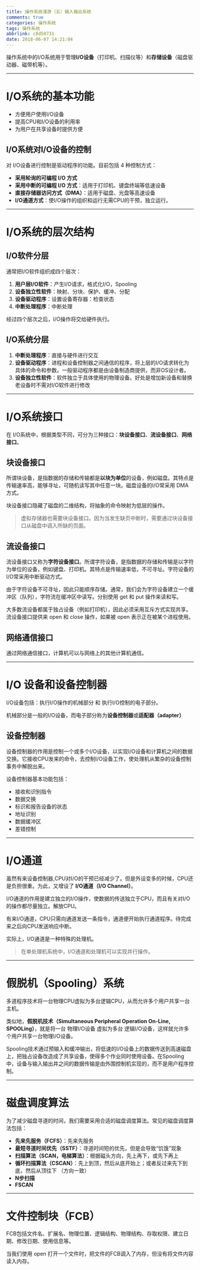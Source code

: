 ```yaml
---
title: 操作系统漫游（五）输入输出系统
comments: true
categories: 操作系统
tags: 操作系统
abbrlink: c8d50731
date: 2018-06-07 14:21:04
---
```


操作系统中的I/O系统用于管理**I/O设备**（打印机、扫描仪等）和**存储设备**（磁盘驱动器、磁带机等）。

<!-- more -->

---

# I/O系统的基本功能

- 方便用户使用I/O设备
- 提高CPU和I/O设备的利用率
- 为用户在共享设备时提供方便

## I/O系统对I/O设备的控制

对 I/O设备进行控制是驱动程序的功能。目前包括 4 种控制方式：

- **采用轮询的可编程 I/O 方式**
- **采用中断的可编程 I/O 方式**：适用于打印机、键盘终端等低速设备
- **直接存储器访问方式（DMA）**：适用于磁盘、光盘等高速设备
- **I/O通道方式**：使I/O操作的组织和运行无需CPU的干预，独立运行。

---

# I/O系统的层次结构

## I/O软件分层

通常把I/O软件组织成四个层次：

1. **用户层I/O软件**：产生I/O请求，格式化I/O，Spooling
2. **设备独立性软件**：映射、分块、保护、缓冲、分配
3. **设备驱动程序**：设置设备寄存器：检查状态
4. **中断处理程序**：中断处理

经过四个层次之后，I/O操作将交给硬件执行。

## I/O系统分层

1. **中断处理程序**：直接与硬件进行交互
2. **设备驱动程序**：进程和设备控制器之间通信的程序，将上层的I/O请求转化为具体的命令和参数。一般驱动程序都是由设备制造商提供，而非OS设计者。
3. **设备独立性软件**：软件独立于具体使用的物理设备。好处是增加新设备和替换老设备时不需对I/O软件进行修改

---

# I/O系统接口

在 I/O系统中，根据类型不同，可分为三种接口：**块设备接口**、**流设备接口**、**网络接口**。

## 块设备接口

所谓块设备，是指数据的存储和传输都是**以块为单位**的设备，例如磁盘。其特点是传输速率高，能够寻址，可随机读写其中任意一块。磁盘设备的I/O常采用 DMA 方式。

块设备接口隐藏了磁盘的二维结构，将抽象的命令映射为低层的操作。

> 虚拟存储器也需要块设备接口。因为当发生缺页中断时，需要通过块设备接口从磁盘中调入所缺的页面。

## 流设备接口

流设备接口又称为**字符设备接口**。所谓字符设备，是指数据的存储和传输是以字符为单位的设备，例如键盘、打印机。其特点是传输速率低，不可寻址。字符设备的I/O常采用中断驱动方式。

由于字符设备不可寻址，因此只能顺序存储。通常，我们会为字符设备建立一个缓冲区（队列），字符流在缓冲区中读写。分别使用 get 和 put 操作来读和写。

大多数流设备都属于独占设备（例如打印机），因此必须采用互斥方式实现共享。流设备接口提供来 open 和 close 操作，如果被 open 表示正在被某个进程使用。

## 网络通信接口

通过网络通信接口，计算机可以与网络上的其他计算机通信。

---

# I/O 设备和设备控制器

I/O设备包括：执行I/O操作的机械部分 和 执行I/O控制的电子部分。

机械部分是一般的I/O设备，而电子部分称为**设备控制器**或**适配器（adapter）**

## 设备控制器

设备控制器的作用是控制一个或多个I/O设备，以实现I/O设备和计算机之间的数据交换。它接收CPU发来的命令，去控制I/O设备工作，使处理机从繁杂的设备控制事务中解脱出来。

设备控制器基本功能包括：
- 接收和识别指令
- 数据交换
- 标识和报告设备的状态
- 地址识别
- 数据缓冲区
- 差错控制

---

# I/O通道

虽然有来设备控制器,CPU对I/O的干预已经减少了。但是外设变多的时候，CPU还是负担很重。为此，又增设了 **I/O通道（I/O Channel）**。

I/O通道的作用是建立独立的I/O操作，使数据的传送独立于CPU，而且有关对I/O的操作都尽量独立。解放CPU。

有来I/O通道，CPU只需向通道发送一条指令，通道便开始执行通道程序。待完成来之后向CPU发送响应中断。

实际上，I/O通道是一种特殊的处理机。

> 在单处理机系统中，I/O通道和处理机可以实现并行操作。

---

# 假脱机（Spooling）系统

多道程序技术将一台物理CPU虚拟为多台逻辑CPU，从而允许多个用户共享一台主机。

类似地，**假脱机技术（Simultaneous Peripheral Operation On-Line, SPOOLing）**，就是将一台 物理I/O设备 虚拟为多台 逻辑I/O设备，这样就允许多个用户共享一台物理I/O设备。

Spooling技术通过预输入和缓冲输出，将低速的I/O设备上的数据传送到高速磁盘上，把独占设备改造成了共享设备，使得多个作业同时使用设备。在Spooling中，设备与输入输出井之间的数据传输是由外围控制机实现的，而不是用户程序控制。

---

# 磁盘调度算法

为了减少磁盘寻道的时间，我们需要采用合适的磁盘调度算法。常见的磁盘调度算法包括：

- **先来先服务（FCFS）**：先来先服务
- **最短寻道时间优先（SSTF）**：寻道时间短的优先，但是会导致“饥饿”现象
- **扫描算法（SCAN，电梯算法）**：根据磁头方向，先上再下，或先下再上
- **循环扫描算法（CSCAN）**：先上到顶，然后从底开始上；或者反过来先下到底，然后从顶往下 （方向一致）
- **N步扫描**
- **FSCAN**

---

# 文件控制块（FCB）

FCB包括文件名、扩展名、物理位置、逻辑结构、物理结构、存取权限、建立日期、修改日期、使用信息等。

当我们使用 open 打开一个文件时，把文件的FCB调入了内存，但没有将文件内容读入内存。

